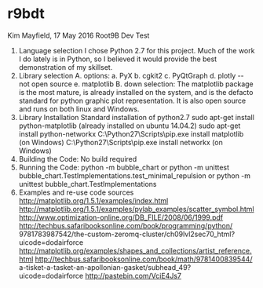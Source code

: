 # r9bdt
Kim Mayfield, 17 May 2016
Root9B Dev Test
1. Language selection
   I chose Python 2.7 for this project.  Much of the work I do lately is
   in Python, so I believed it would provide the best demonstration of my
   skillset.
2. Library selection
   A. options:
      a. PyX
      b. cgkit2
      c. PyQtGraph
      d. plotly -- not open source
      e. matplotlib
   B. down selection:
      The matplotlib package is the most mature, is already installed on
      the system, and is the defacto standard for python graphic plot
      representation.  It is also open source and runs on both linux and
      Windows.
3. Library Installation
   Standard installation of python2.7
   sudo apt-get install python-matplotlib (already installed on ubuntu 14.04.2)
   sudo apt-get install python-networkx
   C:\Python27\Scripts\pip.exe install matplotlib (on Windows)
   C:\Python27\Scripts\pip.exe install networkx (on Windows)
4. Building the Code:
   No build required
4. Running the Code:
   python -m bubble_chart or
   python -m unittest bubble_chart.TestImplementations.test_minimal_repulsion or
   python -m unittest bubble_chart.TestImplementations
4. Examples and re-use code sources
   http://matplotlib.org/1.5.1/examples/index.html
   http://matplotlib.org/1.5.1/examples/pylab_examples/scatter_symbol.html
   http://www.optimization-online.org/DB_FILE/2008/06/1999.pdf
   http://techbus.safaribooksonline.com/book/programming/python/
        9781783987542/the-custom-zeromq-cluster/ch09lvl2sec70_html?
        uicode=dodairforce
   http://matplotlib.org/examples/shapes_and_collections/artist_reference.html
   http://techbus.safaribooksonline.com/book/math/9781400839544/
        a-tisket-a-tasket-an-apollonian-gasket/subhead_49?uicode=dodairforce
   http://pastebin.com/VciE4Js7